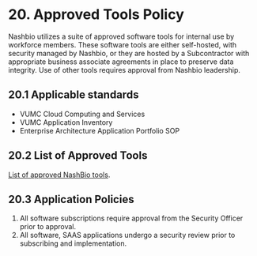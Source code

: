 # 20. Approved Tools Policy

Nashbio utilizes a suite of approved software tools for internal use by workforce members. These software tools are either self-hosted, with security managed by Nashbio, or they are hosted by a Subcontractor with appropriate business associate agreements in place to preserve data integrity. Use of other tools requires approval from Nashbio leadership.

## 20.1 Applicable standards 
* VUMC Cloud Computing and Services
* VUMC Application Inventory
* Enterprise Architecture Application Portfolio SOP

## 20.2 List of Approved Tools

[List of approved NashBio tools](https://docs.google.com/spreadsheets/d/1z-hMWa1RkqOCjRZ138MBCuXwFiRIj7612pb5q9r_d30/edit#gid=0).

## 20.3 Application Policies

1. All software subscriptions require approval from the Security Officer prior to approval.
2. All software, SAAS applications undergo a security review  prior to subscribing and implementation. 